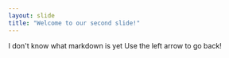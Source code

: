 ```yaml
---
layout: slide
title: "Welcome to our second slide!"
---
```

I don't know what markdown is yet
Use the left arrow to go back!